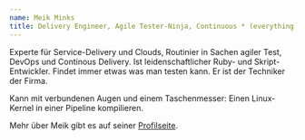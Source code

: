 ```yaml
---
name: Meik Minks
title: Delivery Engineer, Agile Tester-Ninja, Continuous * (everything) Experte und Chief of Awesomeness.
---
```

Experte für Service-Delivery und Clouds, Routinier in Sachen agiler Test, DevOps und Continous Delivery. Ist leidenschaftlicher Ruby- und Skript-Entwickler. Findet immer etwas was man testen kann. Er ist der Techniker der Firma.

Kann mit verbundenen Augen und einem Taschenmesser: Einen Linux-Kernel in einer Pipeline kompilieren.

Mehr über Meik gibt es auf seiner [Profilseite](https://me.meik.org).
